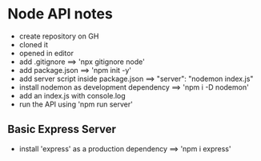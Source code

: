 # Node API notes

- create repository on GH
- cloned it
- opened in editor
- add .gitignore ==> 'npx gitignore node'
- add package.json ==> 'npm init -y'
- add server script inside package.json ==> "server": "nodemon index.js"
- install nodemon as development dependency ==> 'npm i -D nodemon'
- add an index.js with console.log
- run the API using 'npm run server'

## Basic Express Server

- install 'express' as a production dependency ==> 'npm i express'
